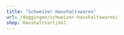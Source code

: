```yaml
---
title: "Schweizer Haushaltswaren"
url: /deggingen/schweizer-haushaltswaren/
shop: Haushaltsartikel
---
```

